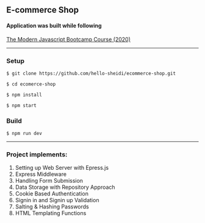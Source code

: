 ## E-commerce Shop

#### Application was built while following

[The Modern Javascript Bootcamp Course (2020)](https://www.udemy.com/course/javascript-beginners-complete-tutorial/)

---

### Setup

```
$ git clone https://github.com/hello-sheidi/ecommerce-shop.git

$ cd ecomerce-shop

$ npm install

$ npm start
```

### Build

```
$ npm run dev
```

---

### Project implements:

1. Setting up Web Server with Epress.js
1. Express Middleware
1. Handling Form Submission
1. Data Storage with Repository Approach
1. Cookie Based Authentication
1. Signin in and Signin up Validation
1. Salting & Hashing Passwords
1. HTML Templating Functions
